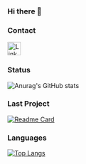 ### Hi there 👋

<!--
**nando-win/nando-win** is a ✨ _special_ ✨ repository because its `README.md` (this file) appears on your GitHub profile.

Here are some ideas to get you started:

- 🔭 I’m currently working on ...
- 🌱 I’m currently learning ...
- 👯 I’m looking to collaborate on ...
- 🤔 I’m looking for help with ...
- 💬 Ask me about ...
- 📫 How to reach me: ...
- 😄 Pronouns: ...
- ⚡ Fun fact: ...
-->

### Contact
[<img src='https://img.shields.io/badge/LinkedIn-0077B5?style=for-the-badge&logo=linkedin&logoColor=white
' alt='Linkedin' height='30' >](https://www.linkedin.com/in/fernando-winston/)


### Status

![Anurag's GitHub stats](https://github-readme-stats.vercel.app/api?username=nando-win&show_icons=true&theme=transparent)

### Last Project

[![Readme Card](https://github-readme-stats.vercel.app/api/pin/?username=nando-win&repo=jornadadev-React)](https://github.com/anuraghazra/github-readme-stats)

### Languages

[![Top Langs](https://github-readme-stats.vercel.app/api/top-langs/?username=nando-win)](https://github.com/anuraghazra/github-readme-stats)

